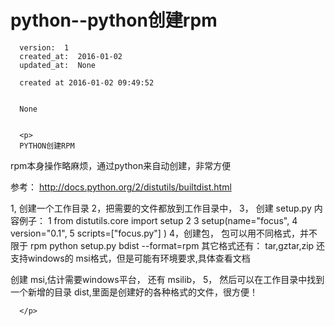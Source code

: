 
  # python--python创建rpm

      version:  1
      created_at:  2016-01-02
      updated_at:  None

      created at 2016-01-02 09:49:52 


      None


      <p>
      PYTHON创建RPM
rpm本身操作略麻烦，通过python来自动创建，非常方便

参考： http://docs.python.org/2/distutils/builtdist.html

1, 创建一个工作目录
2，把需要的文件都放到工作目录中，
3， 创建 setup.py
  内容例子：
      1 from distutils.core import setup
	  2 
	  3 setup(name="focus",
	  4     version="0.1",
	  5     scripts=["focus.py"] )
4，创建包， 包可以用不同格式，并不限于 rpm
   python setup.py  bdist --format=rpm
其它格式还有： tar,gztar,zip
还支持windows的 msi格式，但是可能有环境要求,具体查看文档

创建 msi,估计需要windows平台， 还有 msilib，
5， 然后可以在工作目录中找到一个新增的目录   dist,里面是创建好的各种格式的文件，很方便！

      </p>

  